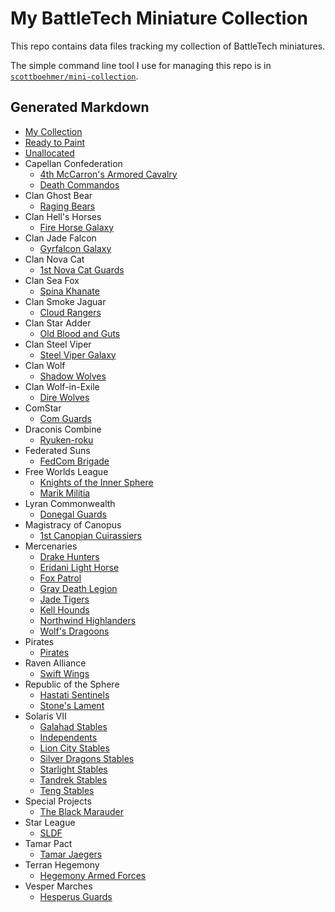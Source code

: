 # My BattleTech Miniature Collection

This repo contains data files tracking my collection of BattleTech miniatures.

The simple command line tool I use for managing this repo is in [`scottboehmer/mini-collection`](https://github.com/scottboehmer/mini-collection).

## Generated Markdown
- [My Collection](md/collection.md)
- [Ready to Paint](md/ready-to-paint.md)
- [Unallocated](md/unallocated.md)
- Capellan Confederation
  - [4th McCarron's Armored Cavalry](md/4th-mccarrons-armored-cavalry.md)
  - [Death Commandos](md/death-commandos.md)
- Clan Ghost Bear
  - [Raging Bears](md/raging-bears.md)
- Clan Hell's Horses
  - [Fire Horse Galaxy](md/fire-horse-galaxy.md)
- Clan Jade Falcon
  - [Gyrfalcon Galaxy](md/gyrfalcon-galaxy.md)
- Clan Nova Cat
  - [1st Nova Cat Guards](md/1st-nova-cat-guards.md)
- Clan Sea Fox
  - [Spina Khanate](md/spina-khanate.md)
- Clan Smoke Jaguar
  - [Cloud Rangers](md/cloud-rangers.md)
- Clan Star Adder
  - [Old Blood and Guts](md/old-blood-and-guts.md)
- Clan Steel Viper
  - [Steel Viper Galaxy](md/steel-viper-galaxy.md)
- Clan Wolf
  - [Shadow Wolves](md/shadow-wolves.md)
- Clan Wolf-in-Exile
  - [Dire Wolves](md/dire-wolves.md)
- ComStar
  - [Com Guards](md/com-guards.md)
- Draconis Combine
  - [Ryuken-roku](md/ryuken-roku.md)
- Federated Suns
  - [FedCom Brigade](md/fedcom-brigade.md)
- Free Worlds League
  - [Knights of the Inner Sphere](md/knights-of-the-inner-sphere.md)
  - [Marik Militia](md/marik-militia.md)
- Lyran Commonwealth
  - [Donegal Guards](md/donegal-guards.md)
- Magistracy of Canopus
  - [1st Canopian Cuirassiers](md/1st-canopian-cuirassiers.md)
- Mercenaries
  - [Drake Hunters](md/drake-hunters.md)
  - [Eridani Light Horse](md/eridani-light-horse.md)
  - [Fox Patrol](md/fox-patrol.md)
  - [Gray Death Legion](md/gray-death-legion.md)
  - [Jade Tigers](md/jade-tigers.md)
  - [Kell Hounds](md/kell-hounds.md)
  - [Northwind Highlanders](md/northwind-highlanders.md)
  - [Wolf's Dragoons](md/wolfs-dragoons.md)
- Pirates
  - [Pirates](md/pirates.md)
- Raven Alliance
  - [Swift Wings](md/swift-wings.md)
- Republic of the Sphere
  - [Hastati Sentinels](md/hastati-sentinels.md)
  - [Stone's Lament](md/stones-lament.md)
- Solaris VII
  - [Galahad Stables](md/galahad-stables.md)
  - [Independents](md/independents.md)
  - [Lion City Stables](md/lion-city-stables.md)
  - [Silver Dragons Stables](md/silver-dragons-stables.md)
  - [Starlight Stables](md/starlight-stables.md)
  - [Tandrek Stables](md/tandrek-stables.md)
  - [Teng Stables](md/teng-stables.md)
- Special Projects
  - [The Black Marauder](md/the-black-marauder.md)
- Star League
  - [SLDF](md/sldf.md)
- Tamar Pact
  - [Tamar Jaegers](md/tamar-jaegers.md)
- Terran Hegemony
  - [Hegemony Armed Forces](md/hegemony-armed-forces.md)
- Vesper Marches
  - [Hesperus Guards](md/hesperus-guards.md)
